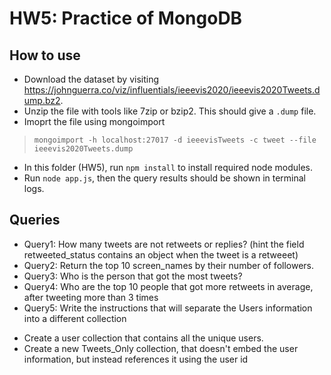 # HW5: Practice of MongoDB

## How to use

* Download the dataset by visiting https://johnguerra.co/viz/influentials/ieeevis2020/ieeevis2020Tweets.dump.bz2.
* Unzip the file with tools like 7zip or bzip2. This should give a `.dump` file.
* Imoprt the file using mongoimport
> `mongoimport -h localhost:27017 -d ieeevisTweets -c tweet --file ieeevis2020Tweets.dump`
* In this folder (HW5), run `npm install` to install required node modules.
* Run `node app.js`, then the query results should be shown in terminal logs.

## Queries

* Query1: How many tweets are not retweets or replies? (hint the field retweeted_status contains an object when the tweet is a retweeet)
* Query2: Return the top 10 screen_names by their number of followers.
* Query3: Who is the person that got the most tweets?
* Query4: Who are the top 10 people that got more retweets in average, after tweeting more than 3 times
* Query5: Write the instructions that will separate the Users information into a different collection
- Create a user collection that contains all the unique users.
- Create a new Tweets_Only collection, that doesn't embed the user information, but instead references it using the user id

